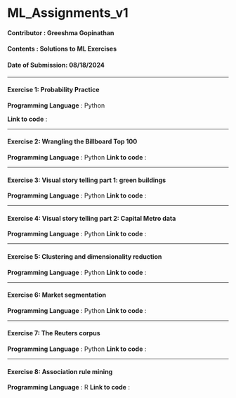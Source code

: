 # ML_Assignments_v1
#### Contributor : Greeshma Gopinathan
#### Contents : Solutions to ML Exercises
#### Date of Submission: 08/18/2024
****
#### Exercise 1: Probability Practice
**Programming Language** : Python

**Link to code** : 
****
#### Exercise 2: Wrangling the Billboard Top 100
**Programming Language** : Python
**Link to code** : 
****
#### Exercise 3: Visual story telling part 1: green buildings
**Programming Language** : Python
**Link to code** : 
****
#### Exercise 4: Visual story telling part 2: Capital Metro data
**Programming Language** : Python
**Link to code** : 
****
#### Exercise 5: Clustering and dimensionality reduction
**Programming Language** : Python
**Link to code** : 
****
#### Exercise 6: Market segmentation
**Programming Language** : Python
**Link to code** : 
****
#### Exercise 7: The Reuters corpus
**Programming Language** : Python
**Link to code** : 
****
#### Exercise 8: Association rule mining
**Programming Language** : R
**Link to code** : 









